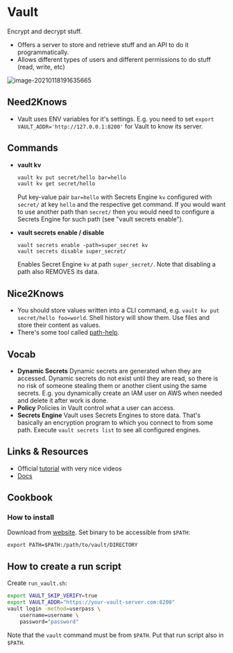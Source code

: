 # Vault

Encrypt and decrypt stuff. 

- Offers a server to store and retrieve stuff and an API to do it programmatically.
- Allows different types of users and different permissions to do stuff (read, write, etc)

![image-20210118191635665](/home/cc/Desktop/Programming/notes/DevOps/_res/Vault/image-20210118191635665.png)

## Need2Knows

- Vault uses ENV variables for it's settings. E.g. you need to set `export VAULT_ADDR='http://127.0.0.1:8200'` for Vault to know its server.



## Commands

- **vault kv**

  ```bash
  vault kv put secret/hello bar=hello
  vault kv get secret/hello
  ```

  Put key-value pair `bar=hello` with Secrets Engine `kv` configured with `secret/` at key `hello` and the respective get command.  If you would want to use another path than `secret/` then you would need to configure a Secrets Engine for such path (see "vault secrets enable").

- **vault secrets enable / disable**

  ```
  vault secrets enable -path=super_secret kv
  vault secrets disable super_secret/
  ```

  Enables Secret Engine `kv` at path `super_secret/`. Note that disabling a path also REMOVES its data.



## Nice2Knows

- You should store values written into a CLI command, e.g. `vault kv put secret/hello foo=world`. Shell history will show them. Use files and store their content as values.
- There's some tool called [path-help](https://learn.hashicorp.com/tutorials/vault/getting-started-help).



## Vocab

- **Dynamic Secrets**
  Dynamic secrets are generated when they are accessed. Dynamic secrets do not exist until they are read, so there is no risk of someone stealing them or another client using the same secrets. E.g. you dynamically create an IAM user on AWS when needed and delete it after work is done.
- **Policy**
  Policies in Vault control what a user can access.
- **Secrets Engine**
  Vault uses Secrets Engines to store data. That's basically an encryption program to which you connect to from some path. Execute `vault secrets list` to see all configured engines.



## Links & Resources

- Official [tutorial](https://learn.hashicorp.com/tutorials/vault/getting-started-install?in=vault/getting-started) with very nice videos
- [Docs](https://www.vaultproject.io/docs)



## Cookbook

### How to install

Download from [website](https://www.vaultproject.io/downloads). Set binary to be accessible from `$PATH`:

```
export PATH=$PATH:/path/to/vault/DIRECTORY
```

## How to create a run script

Create `run_vault.sh`:

```bash
export VAULT_SKIP_VERIFY=true
export VAULT_ADDR="https://your-vault-server.com:8200"
vault login -method=userpass \
    username=username \
    password="password"
```

Note that the `vault` command must be from `$PATH`. Put that run script also in `$PATH`.